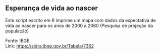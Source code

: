 ## Esperança de vida ao nascer

Este script escrito em R imprime um mapa com dados da expectativa de vida ao nascer
para os anos de 2000 a 2060 (Pesquisa de projeção da população)

Fonte:  IBGE       
Link:   https://sidra.ibge.gov.br/Tabela/7362
